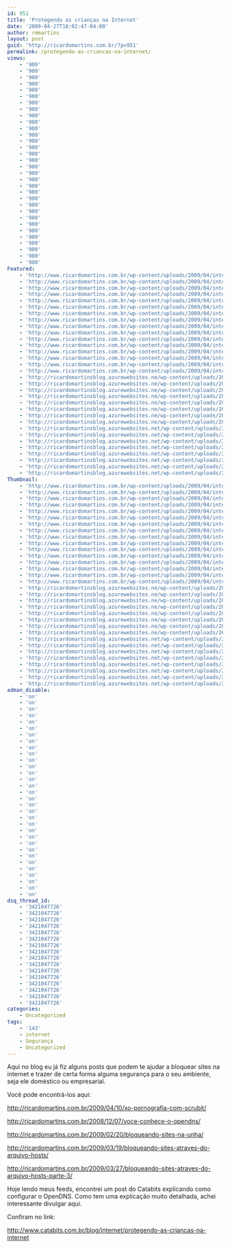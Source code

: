 ```yaml
---
id: 951
title: 'Protegendo as crianças na Internet'
date: '2009-04-27T18:02:47-04:00'
author: rmmartins
layout: post
guid: 'http://ricardomartins.com.br/?p=951'
permalink: /protegendo-as-criancas-na-internet/
views:
    - '900'
    - '900'
    - '900'
    - '900'
    - '900'
    - '900'
    - '900'
    - '900'
    - '900'
    - '900'
    - '900'
    - '900'
    - '900'
    - '900'
    - '900'
    - '900'
    - '900'
    - '900'
    - '900'
    - '900'
    - '900'
    - '900'
    - '900'
    - '900'
    - '900'
    - '900'
    - '900'
    - '900'
    - '900'
    - '900'
    - '900'
    - '900'
Featured:
    - 'http://www.ricardomartins.com.br/wp-content/uploads/2009/04/internet_security.jpg'
    - 'http://www.ricardomartins.com.br/wp-content/uploads/2009/04/internet_security.jpg'
    - 'http://www.ricardomartins.com.br/wp-content/uploads/2009/04/internet_security.jpg'
    - 'http://www.ricardomartins.com.br/wp-content/uploads/2009/04/internet_security.jpg'
    - 'http://www.ricardomartins.com.br/wp-content/uploads/2009/04/internet_security.jpg'
    - 'http://www.ricardomartins.com.br/wp-content/uploads/2009/04/internet_security.jpg'
    - 'http://www.ricardomartins.com.br/wp-content/uploads/2009/04/internet_security.jpg'
    - 'http://www.ricardomartins.com.br/wp-content/uploads/2009/04/internet_security.jpg'
    - 'http://www.ricardomartins.com.br/wp-content/uploads/2009/04/internet_security.jpg'
    - 'http://www.ricardomartins.com.br/wp-content/uploads/2009/04/internet_security.jpg'
    - 'http://www.ricardomartins.com.br/wp-content/uploads/2009/04/internet_security.jpg'
    - 'http://www.ricardomartins.com.br/wp-content/uploads/2009/04/internet_security.jpg'
    - 'http://www.ricardomartins.com.br/wp-content/uploads/2009/04/internet_security.jpg'
    - 'http://www.ricardomartins.com.br/wp-content/uploads/2009/04/internet_security.jpg'
    - 'http://www.ricardomartins.com.br/wp-content/uploads/2009/04/internet_security.jpg'
    - 'http://www.ricardomartins.com.br/wp-content/uploads/2009/04/internet_security.jpg'
    - 'http://ricardomartinsblog.azurewebsites.ne/wp-content/uploads/2009/04/internet_security.jpg'
    - 'http://ricardomartinsblog.azurewebsites.ne/wp-content/uploads/2009/04/internet_security.jpg'
    - 'http://ricardomartinsblog.azurewebsites.ne/wp-content/uploads/2009/04/internet_security.jpg'
    - 'http://ricardomartinsblog.azurewebsites.ne/wp-content/uploads/2009/04/internet_security.jpg'
    - 'http://ricardomartinsblog.azurewebsites.ne/wp-content/uploads/2009/04/internet_security.jpg'
    - 'http://ricardomartinsblog.azurewebsites.ne/wp-content/uploads/2009/04/internet_security.jpg'
    - 'http://ricardomartinsblog.azurewebsites.ne/wp-content/uploads/2009/04/internet_security.jpg'
    - 'http://ricardomartinsblog.azurewebsites.ne/wp-content/uploads/2009/04/internet_security.jpg'
    - 'http://ricardomartinsblog.azurewebsites.net/wp-content/uploads/2009/04/internet_security.jpg'
    - 'http://ricardomartinsblog.azurewebsites.net/wp-content/uploads/2009/04/internet_security.jpg'
    - 'http://ricardomartinsblog.azurewebsites.net/wp-content/uploads/2009/04/internet_security.jpg'
    - 'http://ricardomartinsblog.azurewebsites.net/wp-content/uploads/2009/04/internet_security.jpg'
    - 'http://ricardomartinsblog.azurewebsites.net/wp-content/uploads/2009/04/internet_security.jpg'
    - 'http://ricardomartinsblog.azurewebsites.net/wp-content/uploads/2009/04/internet_security.jpg'
    - 'http://ricardomartinsblog.azurewebsites.net/wp-content/uploads/2009/04/internet_security.jpg'
    - 'http://ricardomartinsblog.azurewebsites.net/wp-content/uploads/2009/04/internet_security.jpg'
Thumbnail:
    - 'http://www.ricardomartins.com.br/wp-content/uploads/2009/04/internet_security.jpg'
    - 'http://www.ricardomartins.com.br/wp-content/uploads/2009/04/internet_security.jpg'
    - 'http://www.ricardomartins.com.br/wp-content/uploads/2009/04/internet_security.jpg'
    - 'http://www.ricardomartins.com.br/wp-content/uploads/2009/04/internet_security.jpg'
    - 'http://www.ricardomartins.com.br/wp-content/uploads/2009/04/internet_security.jpg'
    - 'http://www.ricardomartins.com.br/wp-content/uploads/2009/04/internet_security.jpg'
    - 'http://www.ricardomartins.com.br/wp-content/uploads/2009/04/internet_security.jpg'
    - 'http://www.ricardomartins.com.br/wp-content/uploads/2009/04/internet_security.jpg'
    - 'http://www.ricardomartins.com.br/wp-content/uploads/2009/04/internet_security.jpg'
    - 'http://www.ricardomartins.com.br/wp-content/uploads/2009/04/internet_security.jpg'
    - 'http://www.ricardomartins.com.br/wp-content/uploads/2009/04/internet_security.jpg'
    - 'http://www.ricardomartins.com.br/wp-content/uploads/2009/04/internet_security.jpg'
    - 'http://www.ricardomartins.com.br/wp-content/uploads/2009/04/internet_security.jpg'
    - 'http://www.ricardomartins.com.br/wp-content/uploads/2009/04/internet_security.jpg'
    - 'http://www.ricardomartins.com.br/wp-content/uploads/2009/04/internet_security.jpg'
    - 'http://www.ricardomartins.com.br/wp-content/uploads/2009/04/internet_security.jpg'
    - 'http://ricardomartinsblog.azurewebsites.ne/wp-content/uploads/2009/04/internet_security.jpg'
    - 'http://ricardomartinsblog.azurewebsites.ne/wp-content/uploads/2009/04/internet_security.jpg'
    - 'http://ricardomartinsblog.azurewebsites.ne/wp-content/uploads/2009/04/internet_security.jpg'
    - 'http://ricardomartinsblog.azurewebsites.ne/wp-content/uploads/2009/04/internet_security.jpg'
    - 'http://ricardomartinsblog.azurewebsites.ne/wp-content/uploads/2009/04/internet_security.jpg'
    - 'http://ricardomartinsblog.azurewebsites.ne/wp-content/uploads/2009/04/internet_security.jpg'
    - 'http://ricardomartinsblog.azurewebsites.ne/wp-content/uploads/2009/04/internet_security.jpg'
    - 'http://ricardomartinsblog.azurewebsites.ne/wp-content/uploads/2009/04/internet_security.jpg'
    - 'http://ricardomartinsblog.azurewebsites.net/wp-content/uploads/2009/04/internet_security.jpg'
    - 'http://ricardomartinsblog.azurewebsites.net/wp-content/uploads/2009/04/internet_security.jpg'
    - 'http://ricardomartinsblog.azurewebsites.net/wp-content/uploads/2009/04/internet_security.jpg'
    - 'http://ricardomartinsblog.azurewebsites.net/wp-content/uploads/2009/04/internet_security.jpg'
    - 'http://ricardomartinsblog.azurewebsites.net/wp-content/uploads/2009/04/internet_security.jpg'
    - 'http://ricardomartinsblog.azurewebsites.net/wp-content/uploads/2009/04/internet_security.jpg'
    - 'http://ricardomartinsblog.azurewebsites.net/wp-content/uploads/2009/04/internet_security.jpg'
    - 'http://ricardomartinsblog.azurewebsites.net/wp-content/uploads/2009/04/internet_security.jpg'
adman_disable:
    - 'on'
    - 'on'
    - 'on'
    - 'on'
    - 'on'
    - 'on'
    - 'on'
    - 'on'
    - 'on'
    - 'on'
    - 'on'
    - 'on'
    - 'on'
    - 'on'
    - 'on'
    - 'on'
    - 'on'
    - 'on'
    - 'on'
    - 'on'
    - 'on'
    - 'on'
    - 'on'
    - 'on'
    - 'on'
    - 'on'
    - 'on'
    - 'on'
    - 'on'
    - 'on'
    - 'on'
    - 'on'
dsq_thread_id:
    - '3421047726'
    - '3421047726'
    - '3421047726'
    - '3421047726'
    - '3421047726'
    - '3421047726'
    - '3421047726'
    - '3421047726'
    - '3421047726'
    - '3421047726'
    - '3421047726'
    - '3421047726'
    - '3421047726'
    - '3421047726'
    - '3421047726'
    - '3421047726'
categories:
    - Uncategorized
tags:
    - '143'
    - internet
    - Segurança
    - Uncategorized
---
```


Aqui no blog eu já fiz alguns posts que podem te ajudar a bloquear sites na internet e trazer de certa forma alguma segurança para o seu ambiente, seja ele doméstico ou empresarial.

Você pode encontrá-los aqui:

<http://ricardomartins.com.br/2009/04/10/xo-pornografia-com-scrubit/>

<http://ricardomartins.com.br/2008/12/07/voce-conhece-o-opendns/>

<http://ricardomartins.com.br/2009/02/20/bloqueando-sites-na-unha/>

<http://ricardomartins.com.br/2009/03/19/bloqueando-sites-atraves-do-arquivo-hosts/>

<http://ricardomartins.com.br/2009/03/27/bloqueando-sites-atraves-do-arquivo-hosts-parte-3/>

Hoje lendo meus feeds, encontrei um post do Catabits explicando como configurar o OpenDNS. Como tem uma explicação muito detalhada, achei interessante divulgar aqui.

Confiram no link:

<http://www.catabits.com.br/blog/internet/protegendo-as-criancas-na-internet>